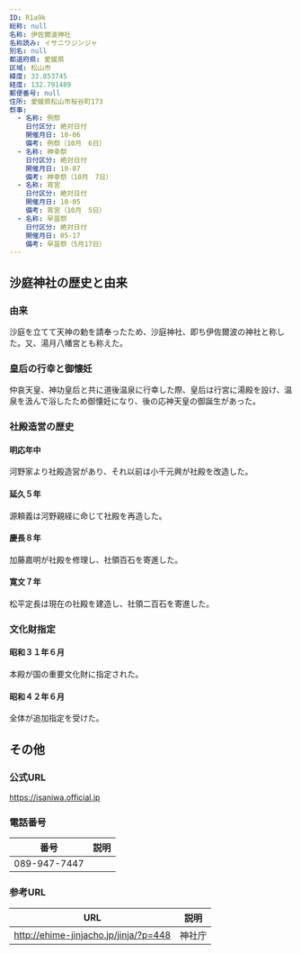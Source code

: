 ```yaml
---
ID: R1a9k
総称: null
名称: 伊佐爾波神社
名称読み: イサニワジンジャ
別名: null
都道府県: 愛媛県
区域: 松山市
緯度: 33.853745
経度: 132.791489
郵便番号: null
住所: 愛媛県松山市桜谷町173
祭事:
  - 名称: 例祭
    日付区分: 絶対日付
    開催月日: 10-06
    備考: 例祭（10月　6日）
  - 名称: 神幸祭
    日付区分: 絶対日付
    開催月日: 10-07
    備考: 神幸祭（10月　7日）
  - 名称: 宵宮
    日付区分: 絶対日付
    開催月日: 10-05
    備考: 宵宮（10月　5日）
  - 名称: 早苗祭
    日付区分: 絶対日付
    開催月日: 05-17
    備考: 早苗祭（5月17日）
---
```


## 沙庭神社の歴史と由来

### 由来

沙庭を立てて天神の勅を請奉ったため、沙庭神社、即ち伊佐爾波の神社と称した。又、湯月八幡宮とも称えた。

### 皇后の行幸と御懐妊

仲哀天皇、神功皇后と共に道後温泉に行幸した際、皇后は行宮に湯殿を設け、温泉を汲んで浴したため御懐妊になり、後の応神天皇の御誕生があった。

### 社殿造営の歴史

#### 明応年中

河野家より社殿造営があり、それ以前は小千元興が社殿を改造した。

#### 延久５年

源頼義は河野親経に命じて社殿を再造した。

#### 慶長８年

加藤嘉明が社殿を修理し、社領百石を寄進した。

#### 寛文７年

松平定長は現在の社殿を建造し、社領二百石を寄進した。

### 文化財指定

#### 昭和３１年６月

本殿が国の重要文化財に指定された。

#### 昭和４２年６月

全体が追加指定を受けた。

## その他

### 公式URL

https://isaniwa.official.jp

### 電話番号

| 番号         | 説明 |
| ------------ | ---- |
| 089-947-7447 |      |

### 参考URL

| URL                                   | 説明   |
| ------------------------------------- | ------ |
| http://ehime-jinjacho.jp/jinja/?p=448 | 神社庁 |
